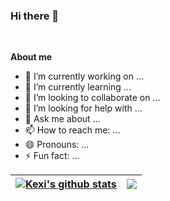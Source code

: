 ### Hi there 👋


<br />

**About me**


- 🔭 I’m currently working on ...
- 🌱 I’m currently learning ...
- 👯 I’m looking to collaborate on ...
- 🤔 I’m looking for help with ...
- 💬 Ask me about ...
- 📫 How to reach me: ...
- 😄 Pronouns: ...
- ⚡ Fun fact: ...


| <a href="https://github.com/anuraghazra/github-readme-stats"><img align="center" src="https://github-readme-stats.vercel.app/api?username=AxsPlayer&show_icons=true&include_all_commits=true&theme=buefy&hide_border=true" alt="Kexi's github stats" /></a> | <a href="https://github.com/anuraghazra/github-readme-stats"><img align="center" src="https://github-readme-stats.vercel.app/api/top-langs/?username=AxsPlayer&layout=compact&theme=buefy&hide_border=true" /></a> |
| ------------- | ------------- |
